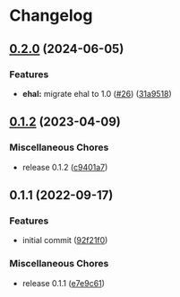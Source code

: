# Changelog

## [0.2.0](https://github.com/sousandrei/iis2mdc/compare/v0.1.2...v0.2.0) (2024-06-05)


### Features

* **ehal:** migrate ehal to 1.0 ([#26](https://github.com/sousandrei/iis2mdc/issues/26)) ([31a9518](https://github.com/sousandrei/iis2mdc/commit/31a9518e1aec2629deb075ee57cff55cbedafb0c))

## [0.1.2](https://github.com/sousandrei/iis2mdc/compare/v0.1.1...v0.1.2) (2023-04-09)


### Miscellaneous Chores

* release 0.1.2 ([c9401a7](https://github.com/sousandrei/iis2mdc/commit/c9401a780748569eb5c771ec2fc13a6d1e5c3cf9))

## 0.1.1 (2022-09-17)


### Features

* initial commit ([92f21f0](https://github.com/sousandrei/iis2mdc/commit/92f21f0969cc8f75966e570a392316faff081e0d))


### Miscellaneous Chores

* release 0.1.1 ([e7e9c61](https://github.com/sousandrei/iis2mdc/commit/e7e9c615de45f39a3dc6288a6617ace61e01364a))

